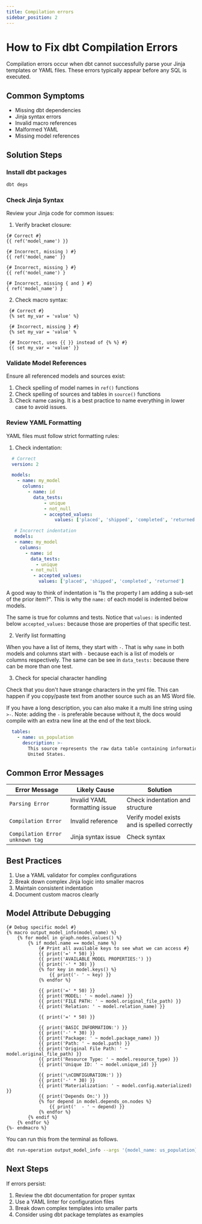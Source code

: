 ```yaml
---
title: Compilation errors
sidebar_position: 2
---
```


# How to Fix dbt Compilation Errors

Compilation errors occur when dbt cannot successfully parse your Jinja templates or YAML files. These errors typically appear before any SQL is executed.

## Common Symptoms

- Missing dbt dependencies
- Jinja syntax errors
- Invalid macro references
- Malformed YAML
- Missing model references

## Solution Steps

### Install dbt packages

```bash
dbt deps
```

### Check Jinja Syntax

Review your Jinja code for common issues:

1. Verify bracket closure:

```jinja
{# Correct #}
{{ ref('model_name') }}

{# Incorrect, missing ) #}
{{ ref('model_name' }}

{# Incorrect, missing } #}
{{ ref('model_name') }

{# Incorrect, missing { and } #}
{ ref('model_name') }
```

2. Check macro syntax:

```jinja
 {# Correct #}
 {% set my_var = 'value' %}
 
 {# Incorrect, missing } #}
 {% set my_var = 'value' %
 
 {# Incorrect, uses {{ }} instead of {% %} #}
 {{ set my_var = 'value' }}
```

### Validate Model References

Ensure all referenced models and sources exist:

1. Check spelling of model names in `ref()` functions
2. Check spelling of sources and tables in `source()` functions
3. Check name casing. It is a best practice to name everything in lower case to avoid issues.

### Review YAML Formatting

YAML files must follow strict formatting rules:

1. Check indentation:
```yaml
  # Correct
  version: 2

  models:
    - name: my_model
      columns:
        - name: id
          data_tests:
              - unique
              - not_null
              - accepted_values:
                  values: ['placed', 'shipped', 'completed', 'returned']

   # Incorrect indentation
   models:
   - name: my_model
     columns:
       - name: id
         data_tests:
           - unique
         - not_null
          - accepted_values:
            values: ['placed', 'shipped', 'completed', 'returned']
```

A good way to think of indentation is "Is the property I am adding a sub-set of the prior item?". This is why the `name:` of each model is indented below models.
 
The same is true for columns and tests. Notice that `values:` is indented below `accepted_values:` because those are properties of that specific test.
 
2. Verify list formatting

When you have a list of items, they start with `-`. That is why `name` in both models and columns start with `-` because each is a list of models or columns respectively. The same can be see in `data_tests:` because there can be more than one test.

3. Check for special character handling

Check that you don't have strange characters in the yml file. This can happen if you copy/paste text from another source such as an MS Word file.

If you have a long description, you can also make it a multi line string using `>-`. Note: adding the `-` is preferable because without it, the docs would compile with an extra new line at the end of the text block. 

```yaml
  tables:
    - name: us_population
      description: >-
        This source represents the raw data table containing information about the population of the
        United States.
```

## Common Error Messages

| Error Message | Likely Cause | Solution |
|--------------|--------------|----------|
| `Parsing Error` | Invalid YAML formatting issue | Check indentation and structure |
| `Compilation Error` | Invalid reference | Verify model exists and is spelled correctly |
| `Compilation Error unknown tag` | Jinja syntax issue | Check syntax |

## Best Practices

1. Use a YAML validator for complex configurations
2. Break down complex Jinja logic into smaller macros
3. Maintain consistent indentation
4. Document custom macros clearly

## Model Attribute Debugging
```jinja
{# Debug specific model #}
{% macro output_model_info(model_name) %}
    {% for model in graph.nodes.values() %}
        {% if model.name == model_name %}
            {# Print all available keys to see what we can access #}
            {{ print('=' * 50) }}
            {{ print('AVAILABLE MODEL PROPERTIES:') }}
            {{ print('-' * 30) }}
            {% for key in model.keys() %}
                {{ print('- ' ~ key) }}
            {% endfor %}

            {{ print('=' * 50) }}
            {{ print('MODEL: ' ~ model.name) }}
            {{ print('FILE PATH: ' ~ model.original_file_path) }}
            {{ print('Relation: ' ~ model.relation_name) }}

            {{ print('=' * 50) }}

            {{ print('BASIC INFORMATION:') }}
            {{ print('-' * 30) }}
            {{ print('Package: ' ~ model.package_name) }}
            {{ print('Path: ' ~ model.path) }}
            {{ print('Original File Path: ' ~ model.original_file_path) }}
            {{ print('Resource Type: ' ~ model.resource_type) }}
            {{ print('Unique ID: ' ~ model.unique_id) }}

            {{ print('\nCONFIGURATION:') }}
            {{ print('-' * 30) }}
            {{ print('Materialization: ' ~ model.config.materialized) }}
            {{ print('Depends On:') }}
            {% for depend in model.depends_on.nodes %}
                {{ print('  - ' ~ depend) }}
            {% endfor %}
        {% endif %}
    {% endfor %}
{%- endmacro %}
```

You can run this from the terminal as follows.
```bash
dbt run-operation output_model_info --args '{model_name: us_population}'
```

## Next Steps

If errors persist:

1. Review the dbt documentation for proper syntax
2. Use a YAML linter for configuration files
3. Break down complex templates into smaller parts
4. Consider using dbt package templates as examples
